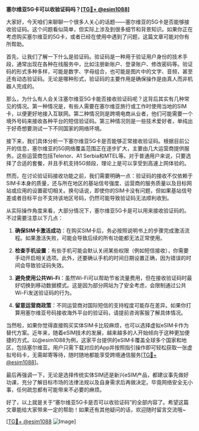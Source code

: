 **塞尔维亚5G卡可以收验证码吗？[[TG💪+ @esim1088](https://t.me/s/esim1088)]**

大家好，今天咱们来聊聊一个很多人关心的话题——塞尔维亚的5G卡是否能够接收验证码。这个问题看似简单，但实际上涉及到很多细节和背景知识。如果你正在考虑购买塞尔维亚的5G卡，或者已经在使用中遇到了问题，这篇文章可能对你有所帮助。

首先，让我们了解一下什么是验证码。验证码是一种用于验证用户身份的技术手段，通常出现在各种在线服务中，比如注册新账户、登录账户、修改密码等。验证码的形式多种多样，可能是数字、字母组合，也可能是图片中的文字、音频，甚至还有动态验证码。无论是哪种形式，验证码的主要作用是确保操作是由真人而非机器人完成的。

那么，为什么有人会关注塞尔维亚5G卡能否接收验证码呢？这背后其实有几种常见的情况。第一种情况是，有些人需要在塞尔维亚旅行或工作时使用当地的SIM卡，以便更好地接入互联网。第二种情况则是跨境电商从业者，他们可能需要一个境外号码来接收各种平台的短信验证码。第三种情况则是一些技术爱好者，单纯出于好奇想要测试一下不同国家的网络环境。

接下来，我们具体分析一下塞尔维亚5G卡是否能够正常接收验证码。根据目前公开的信息，塞尔维亚的5G网络覆盖范围正在逐步扩大，主要由几大运营商提供服务。这些运营商包括Telenor、A1 Serbia和MTEL等。对于普通用户来说，只要选择了合适的套餐，并且手机支持5G频段，理论上是可以享受到高速上网体验的。

然而，在讨论验证码接收功能之前，我们需要明确一点：验证码的接收不仅依赖于SIM卡本身的质量，还与所在地区的基站信号强度、运营商的服务质量以及目标网站或应用的设置密切相关。换句话说，即使你的SIM卡没有问题，但如果基站信号差或者目标平台不支持该地区号码，仍然可能导致验证码无法顺利收到。

从实际操作角度来看，大部分情况下，塞尔维亚5G卡是可以用来接收验证码的。不过需要注意以下几点：

1. **确保SIM卡激活成功**：在购买SIM卡后，务必按照说明书上的步骤完成激活流程。如果激活失败，可能会导致后续的所有功能都无法正常使用。
   
2. **检查手机设置**：有些手机可能会默认关闭某些权限（例如短信接收），你需要手动开启相关选项。此外，还要确认手机的时间日期设置正确，因为错误的时间会导致验证码失效。
   
3. **避免使用公共Wi-Fi**：虽然Wi-Fi可以帮助节省流量费用，但在接收验证码时最好切换到移动数据模式。这是因为部分网站为了安全考虑，会限制通过公共Wi-Fi发送验证码的行为。
   
4. **留意运营商政策**：不同运营商对国际短信的支持程度可能存在差异。如果你打算用塞尔维亚号码接收海外平台的验证码，请提前咨询客服了解具体情况。

当然啦，如果你觉得直接购买实体SIM卡比较麻烦，也可以选择虚拟eSIM卡作为替代方案。近年来，随着eSIM技术的发展，越来越多的人开始倾向于这种更加便捷的方式。以@esim1088为例，这家平台提供的eSIM卡覆盖全球多个国家和地区，包括塞尔维亚。用户只需下载对应的App并按照指引操作即可轻松获取一张虚拟号码卡，无需邮寄等待，随时随地都能享受跨境通信服务[[TG💪+ @esim1088](https://t.me/s/esim1088)]。

最后再强调一下，无论是选择传统实体SIM还是新兴eSIM产品，都建议事先做好功课，充分了解目标市场的法律法规以及自身需求后再做决定。毕竟网络安全无小事，任何疏忽都有可能带来不必要的麻烦。

好了，以上就是关于“塞尔维亚5G卡是否可以收验证码”的全部内容了。希望这篇文章能给大家带来一定的帮助！如果还有其他疑问的话，欢迎随时留言交流哦~ 

[[TG💪+ @esim1088](https://t.me/s/esim1088) ![Image](https://i.postimg.cc/4NQfJmqS/Snipaste-2025-05-13-00-14-12.png)]